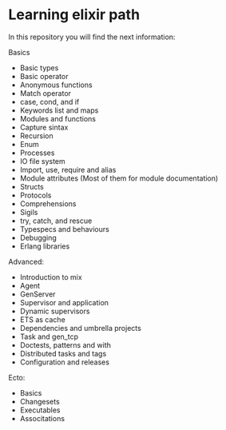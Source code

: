 # Learning elixir path
In this repository you will find the next information:

Basics 
- Basic types
- Basic operator
- Anonymous functions
- Match operator
- case, cond, and if
- Keywords list and maps
- Modules and functions
- Capture sintax
- Recursion
- Enum
- Processes
- IO file system
- Import, use, require and alias
- Module attributes (Most of them for module documentation)
- Structs
- Protocols
- Comprehensions
- Sigils
- try, catch, and rescue
- Typespecs and behaviours
- Debugging
- Erlang libraries

Advanced:

- Introduction to mix
- Agent
- GenServer
- Supervisor and application
- Dynamic supervisors
- ETS as cache
- Dependencies and umbrella projects
- Task and gen_tcp
- Doctests, patterns and with
- Distributed tasks and tags
- Configuration and releases

Ecto:

- Basics
- Changesets
- Executables
- Associtations